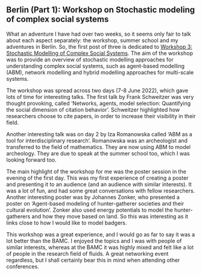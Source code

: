 ## Berlin (Part 1): Workshop on Stochastic modeling of complex social systems

What an adventure I have had over two weeks, so it seems only fair to talk about each aspect separately: the workshop, summer school and my adventures in Berlin. So, the first post of three is dedicated to [Workshop 3: Stochastic Modelling of Complex Social Systems](https://mathplus.de/topic-development-lab/tes-summer-2022/). The aim of the workshop was to provide an overview of stochastic modelling approaches for understanding complex social systems, such as agent-based modelling (ABM), network modelling and hybrid modelling approaches for multi-scale systems. 

The workshop was spread across two days (7-8 June 2022), which gave lots of time for interesting talks. The first talk by Frank Schweitzer was very thought provoking, called ‘Networks, agents, model selection: Quantifying the social dimension of citation behavior’. Schweitzer highlighted how researchers choose to cite papers, in order to increase their visibility in their field. 

Another interesting talk was on day 2 by Iza Romanowska called ‘ABM as a tool for interdisciplinary research’. Romanowska was an archeologist and transferred to the field of mathematics. They are now using ABM to model archeology. They are due to speak at the summer school too, which I was looking forward too. 

The main highlight of the workshop for me was the poster session in the evening of the first day. This was my first experience of creating a poster and presenting it to an audience (and an audience with similar interests). It was a lot of fun, and had some great conversations with fellow researchers. Another interesting poster was by Johannes Zonker, who presented a poster on ‘Agent-based modeling of hunter-gatherer societies and their cultural evolution’. Zonker also used energy potentials to model the hunter-gatherers and how they move based on land. So this was interesting as it links close to how I would like to model badgers. 

This workshop was a great experience, and I would go as far to say it was a lot better than the BAMC. I enjoyed the topics and I was with people of similar interests, whereas at the BAMC it was highly mixed and felt like a lot of people in the research field of fluids. A great networking event regardless, but I shall certainly bear this in mind when attending other conferences.
